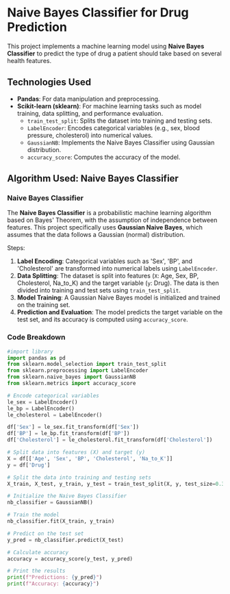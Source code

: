 # Naive Bayes Classifier for Drug Prediction

This project implements a machine learning model using **Naive Bayes Classifier** to predict the type of drug a patient should take based on several health features.

## Technologies Used
- **Pandas**: For data manipulation and preprocessing.
- **Scikit-learn (sklearn)**: For machine learning tasks such as model training, data splitting, and performance evaluation.
  - `train_test_split`: Splits the dataset into training and testing sets.
  - `LabelEncoder`: Encodes categorical variables (e.g., sex, blood pressure, cholesterol) into numerical values.
  - `GaussianNB`: Implements the Naive Bayes Classifier using Gaussian distribution.
  - `accuracy_score`: Computes the accuracy of the model.

## Algorithm Used: Naive Bayes Classifier

### Naive Bayes Classifier
The **Naive Bayes Classifier** is a probabilistic machine learning algorithm based on Bayes' Theorem, with the assumption of independence between features. This project specifically uses **Gaussian Naive Bayes**, which assumes that the data follows a Gaussian (normal) distribution.

Steps:
1. **Label Encoding**: Categorical variables such as 'Sex', 'BP', and 'Cholesterol' are transformed into numerical labels using `LabelEncoder`.
2. **Data Splitting**: The dataset is split into features (`X`: Age, Sex, BP, Cholesterol, Na_to_K) and the target variable (`y`: Drug). The data is then divided into training and test sets using `train_test_split`.
3. **Model Training**: A Gaussian Naive Bayes model is initialized and trained on the training set.
4. **Prediction and Evaluation**: The model predicts the target variable on the test set, and its accuracy is computed using `accuracy_score`.

### Code Breakdown
```python
#import library
import pandas as pd
from sklearn.model_selection import train_test_split
from sklearn.preprocessing import LabelEncoder
from sklearn.naive_bayes import GaussianNB
from sklearn.metrics import accuracy_score

# Encode categorical variables
le_sex = LabelEncoder()
le_bp = LabelEncoder()
le_cholesterol = LabelEncoder()

df['Sex'] = le_sex.fit_transform(df['Sex'])
df['BP'] = le_bp.fit_transform(df['BP'])
df['Cholesterol'] = le_cholesterol.fit_transform(df['Cholesterol'])

# Split data into features (X) and target (y)
X = df[['Age', 'Sex', 'BP', 'Cholesterol', 'Na_to_K']]
y = df['Drug']

# Split the data into training and testing sets
X_train, X_test, y_train, y_test = train_test_split(X, y, test_size=0.3, random_state=42)

# Initialize the Naive Bayes Classifier
nb_classifier = GaussianNB()

# Train the model
nb_classifier.fit(X_train, y_train)

# Predict on the test set
y_pred = nb_classifier.predict(X_test)

# Calculate accuracy
accuracy = accuracy_score(y_test, y_pred)

# Print the results
print(f"Predictions: {y_pred}")
print(f"Accuracy: {accuracy}")
